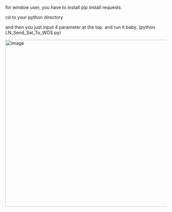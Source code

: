 for window user, you have to install 
pip install requests

cd to your python directory

and then you just input 4 parameter at the top.
and run it baby. (python LN_Send_Sat_To_WOS.py)

<img width="993" height="523" alt="image" src="https://github.com/user-attachments/assets/3e06cc1e-5ba7-4236-838a-5cbc8dfbdc86" />
